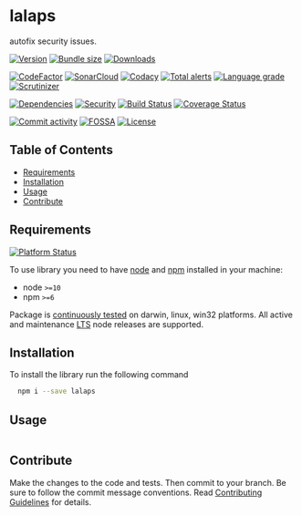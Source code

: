 # lalaps
autofix security issues.

[![Version][badge-vers]][npm]
[![Bundle size][npm-size-badge]][npm-size-url]
[![Downloads][npm-downloads-badge]][npm]

[![CodeFactor][codefactor-badge]][codefactor-url]
[![SonarCloud][sonarcloud-badge]][sonarcloud-url]
[![Codacy][codacy-badge]][codacy-url]
[![Total alerts][lgtm-alerts-badge]][lgtm-alerts-url]
[![Language grade][lgtm-lg-badge]][lgtm-lg-url]
[![Scrutinizer][scrutinizer-badge]][scrutinizer-url]

[![Dependencies][badge-deps]][npm]
[![Security][snyk-badge]][snyk-url]
[![Build Status][tests-badge]][tests-url]
[![Coverage Status][badge-coverage]][url-coverage]

[![Commit activity][commit-activity-badge]][github]
[![FOSSA][fossa-badge]][fossa-url]
[![License][badge-lic]][github]

## Table of Contents
  - [Requirements](#requirements)
  - [Installation](#installation)
  - [Usage](#usage)
  - [Contribute](#contribute)

## Requirements
[![Platform Status][appveyor-badge]][appveyor-url]

To use library you need to have [node](https://nodejs.org) and [npm](https://www.npmjs.com) installed in your machine:

* node `>=10`
* npm `>=6`

Package is [continuously tested][appveyor-url] on darwin, linux, win32 platforms. All active and maintenance [LTS](https://nodejs.org/en/about/releases/) node releases are supported.

## Installation

To install the library run the following command

```bash
  npm i --save lalaps
```

## Usage

```javascript

```

## Contribute

Make the changes to the code and tests. Then commit to your branch. Be sure to follow the commit message conventions. Read [Contributing Guidelines](.github/CONTRIBUTING.md) for details.

[npm]: https://www.npmjs.com/package/lalaps
[github]: https://github.com/pustovitDmytro/lalaps
[coveralls]: https://coveralls.io/github/pustovitDmytro/lalaps?branch=master
[badge-deps]: https://img.shields.io/david/pustovitDmytro/lalaps.svg
[badge-vers]: https://img.shields.io/npm/v/lalaps.svg
[badge-lic]: https://img.shields.io/github/license/pustovitDmytro/lalaps.svg
[badge-coverage]: https://coveralls.io/repos/github/pustovitDmytro/lalaps/badge.svg?branch=master
[url-coverage]: https://coveralls.io/github/pustovitDmytro/lalaps?branch=master

[snyk-badge]: https://snyk-widget.herokuapp.com/badge/npm/lalaps/badge.svg
[snyk-url]: https://snyk.io/advisor/npm-package/lalaps

[tests-badge]: https://img.shields.io/circleci/build/github/pustovitDmytro/lalaps
[tests-url]: https://app.circleci.com/pipelines/github/pustovitDmytro/lalaps

[codefactor-badge]: https://www.codefactor.io/repository/github/pustovitdmytro/lalaps/badge
[codefactor-url]: https://www.codefactor.io/repository/github/pustovitdmytro/lalaps

[commit-activity-badge]: https://img.shields.io/github/commit-activity/m/pustovitDmytro/lalaps

[scrutinizer-badge]: https://scrutinizer-ci.com/g/pustovitDmytro/lalaps/badges/quality-score.png?b=master
[scrutinizer-url]: https://scrutinizer-ci.com/g/pustovitDmytro/lalaps/?branch=master

[lgtm-lg-badge]: https://img.shields.io/lgtm/grade/javascript/g/pustovitDmytro/lalaps.svg?logo=lgtm&logoWidth=18
[lgtm-lg-url]: https://lgtm.com/projects/g/pustovitDmytro/lalaps/context:javascript

[lgtm-alerts-badge]: https://img.shields.io/lgtm/alerts/g/pustovitDmytro/lalaps.svg?logo=lgtm&logoWidth=18
[lgtm-alerts-url]: https://lgtm.com/projects/g/pustovitDmytro/lalaps/alerts/

[codacy-badge]: https://app.codacy.com/project/badge/Grade/8667aa23afaa4725854f098c4b5e8890
[codacy-url]: https://www.codacy.com/gh/pustovitDmytro/lalaps/dashboard?utm_source=github.com&amp;utm_medium=referral&amp;utm_content=pustovitDmytro/lalaps&amp;utm_campaign=Badge_Grade

[sonarcloud-badge]: https://sonarcloud.io/api/project_badges/measure?project=pustovitDmytro_lalaps&metric=alert_status
[sonarcloud-url]: https://sonarcloud.io/dashboard?id=pustovitDmytro_lalaps

[npm-downloads-badge]: https://img.shields.io/npm/dw/lalaps
[npm-size-badge]: https://img.shields.io/bundlephobia/min/lalaps
[npm-size-url]: https://bundlephobia.com/result?p=lalaps

[appveyor-badge]: https://ci.appveyor.com/api/projects/status/lik73h3vxd7687pr/branch/master?svg=true
[appveyor-url]: https://ci.appveyor.com/project/pustovitDmytro/lalaps/branch/master

[fossa-badge]: https://app.fossa.com/api/projects/custom%2B24828%2Flalaps.svg?type=shield
[fossa-url]: https://app.fossa.com/projects/custom%2B24828%2Flalaps?ref=badge_shield